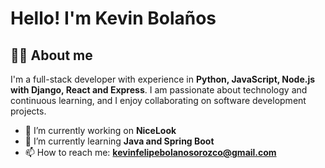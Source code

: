# Hello! I'm Kevin Bolaños

## 👨‍💻 About me
I'm a full-stack developer with experience in **Python, JavaScript, Node.js with Django, React and Express**. I am passionate about technology and continuous learning, and I enjoy collaborating on software development projects.

- 🔭 I’m currently working on **NiceLook**
- 🌱 I’m currently learning **Java and Spring Boot**
- 📫 How to reach me: **kevinfelipebolanosorozco@gmail.com**
